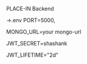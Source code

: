 
PLACE-IN  Backend

->.env
  PORT=5000,

  MONGO_URL=your mongo-url

  JWT_SECRET=shashank

  JWT_LIFETIME="2d"
